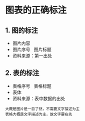 # 图表的正确标注

## 1. 图的标注  
- 图片内容  
- 图片序号 &nbsp;&nbsp;图片标题  
- 资料来源：第一出处

## 2. 表的标注
- 表格序号 &nbsp;&nbsp;表格标题  
- 表体  
- 资料来源：表中数据的出处  

`大概是图片是一目了然，不需要文字描述为主`  
`表格大概是文字描述为主，故文字要在先`
